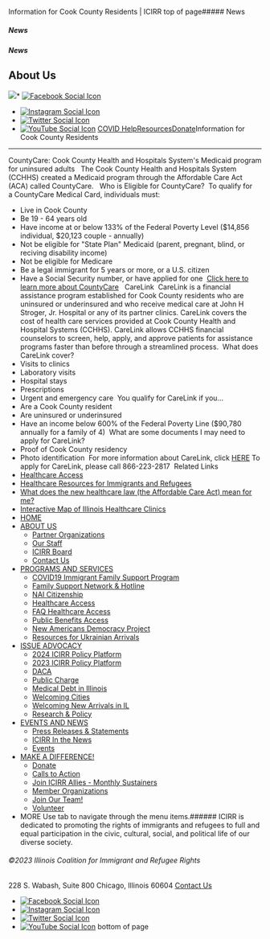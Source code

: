 
Information for Cook County Residents | ICIRR
top of page##### News
##### News
##### News
About Us
--------
[![](https://static.wixstatic.com/media/aec63a_8815cbc55c30492bb7f74e734e7d1815~mv2.png/v1/crop/x_0,y_2,w_600,h_131/fill/w_460,h_96,al_c,q_85,usm_0.66_1.00_0.01,enc_auto/aec63a_8815cbc55c30492bb7f74e734e7d1815~mv2.png)](https://www.icirr.org)* [![Facebook Social Icon]()](http://www.facebook.com/ICIRR)
* [![Instagram Social Icon]()](https://www.instagram.com/ICIRR_IL/)
* [![Twitter Social Icon]()](https://twitter.com/icirr?lang=en)
* [![YouTube Social  Icon]()](https://www.youtube.com/user/icirr)
[COVID Help](https://www.icirr.org/covid-19-resource-guide)[Resources](https://www.icirr.org/resources)[Donate](https://illinoiscoalitionforimmigrantandrefugeerights-bloom.kindful.com/?campaign=1242232)Information for Cook County Residents
-------------------------------------
CountyCare: Cook County Health and Hospitals System's Medicaid program for uninsured adults 
​
The Cook County Health and Hospitals System (CCHHS) created a Medicaid program through the Affordable Care Act (ACA) called CountyCare. 
​
Who is Eligible for CountyCare?
​
To qualify for a CountyCare Medical Card, individuals must:
* Live in Cook County
* Be 19 - 64 years old
* Have income at or below 133% of the Federal Poverty Level ($14,856 individual, $20,123 couple - annually)
* Not be eligible for "State Plan" Medicaid (parent, pregnant, blind, or reciving disability income)
* Not be eligible for Medicare
* Be a legal immigrant for 5 years or more, or a U.S. citizen
* Have a Social Security number, or have applied for one
​
[Click here to learn more about CountyCare](http://www.countycare.com/)
 
CareLink
​
CareLink is a financial assistance program established for Cook County residents who are uninsured or underinsured and who receive medical care at John H Stroger, Jr. Hospital or any of its partner clinics. CareLink covers the cost of health care services provided at Cook County Health and Hospital Systems (CCHHS). CareLink allows CCHHS financial counselors to screen, help, apply, and approve patients for assistance programs faster than before through a streamlined process.
​
What does CareLink cover?
​
* Visits to clinics
* Laboratory visits
* Hospital stays
* Prescriptions
* Urgent and emergency care
​
You qualify for CareLink if you...
​
* Are a Cook County resident
* Are uninsured or underinsured
* Have an income below 600% of the Federal Poverty Line ($90,780 annually for a family of 4)
​
What are some documents I may need to apply for CareLink?
​
* Proof of Cook County residency
* Photo identification
​
For more information about CareLink, click [HERE](https://cookcountyhealth.org/patients-visitors/billing-insurance/)
To apply for CareLink, please call 866-223-2817
​
Related Links
 
* [Healthcare Access](https://www.icirr.org/healthcare-access)
​
* [Healthcare Resources for Immigrants and Refugees](https://www.icirr.org/healthcareresources-for-immigrants)
​
* [What does the new healthcare law (the Affordable Care Act) mean for me?](https://www.icirr.org/what-does-the-aca-mean-for-me)
​
* [Interactive Map of Illinois Healthcare Clinics](https://www.icirr.org/healthcare-resources-inter-map)
​
* [HOME](https://www.icirr.org)
* [ABOUT US](https://www.icirr.org/about)
	+ [Partner Organizations](https://www.icirr.org/partner-organizations)
	+ [Our Staff](https://www.icirr.org/our-staff)
	+ [ICIRR Board](https://www.icirr.org/icirr-board)
	+ [Contact Us](https://www.icirr.org/contact)
* [PROGRAMS AND SERVICES](https://www.icirr.org/programs-and-services)
	+ [COVID19 Immigrant Family Support Program](https://www.icirr.org/covidil)
	+ [Family Support Network & Hotline](https://www.icirr.org/fsn)
	+ [NAI Citizenship](https://www.icirr.org/nai)
	+ [Healthcare Access](https://www.icirr.org/healthcare-access)
	+ [FAQ Healthcare Access](https://www.icirr.org/healthcare-faq)
	+ [Public Benefits Access](https://www.icirr.org/public-benefits-access)
	+ [New Americans Democracy Project](https://www.icirr.org/new-americans-democracy-project)
	+ [Resources for Ukrainian Arrivals](https://www.icirr.org/ukrainian-arrivals)
* [ISSUE ADVOCACY](https://www.icirr.org/issue-advocacy)
	+ [2024 ICIRR Policy Platform](https://www.icirr.org/2024-platform)
	+ [2023 ICIRR Policy Platform](https://www.icirr.org/2023-platform)
	+ [DACA](https://www.icirr.org/daca)
	+ [Public Charge](https://www.icirr.org/publiccharge)
	+ [Medical Debt in Illinois](https://www.icirr.org/ilmedicaldebt)
	+ [Welcoming Cities](https://www.icirr.org/welcoming-cities)
	+ [Welcoming New Arrivals in IL](https://www.icirr.org/newarrivals)
	+ [Research & Policy](https://www.icirr.org/research-and-policy)
* [EVENTS AND NEWS](https://www.icirr.org/events-and-news-1)
	+ [Press Releases & Statements](https://www.icirr.org/press)
	+ [ICIRR In the News](https://www.icirr.org/news)
	+ [Events](https://www.icirr.org/event)
* [MAKE A DIFFERENCE!](https://www.icirr.org/make-a-difference)
	+ [Donate](https://illinoiscoalitionforimmigrantandrefugeerights-bloom.kindful.com/)
	+ [Calls to Action](https://www.icirr.org/calls-to-action)
	+ [Join ICIRR Allies - Monthly Sustainers](https://illinoiscoalitionforimmigrantandrefugeerights-bloom.kindful.com/?campaign=1258485)
	+ [Member Organizations](https://www.icirr.org/become-a-member-organization)
	+ [Join Our Team!](https://www.icirr.org/join-our-team)
	+ [Volunteer](https://www.icirr.org/volunteer)
* MORE
Use tab to navigate through the menu items.###### ICIRR is dedicated to promoting the rights of immigrants and refugees to full and equal participation in the civic, cultural, social, and political life of our diverse society.
###### ©2023 Illinois Coalition for Immigrant and Refugee Rights
228 S. Wabash, Suite 800
Chicago, Illinois 60604
[Contact Us](https://www.icirr.org/contact)
* [![Facebook Social Icon]()](http://www.facebook.com/ICIRR)
* [![Instagram Social Icon]()](https://www.instagram.com/ICIRR_IL/)
* [![Twitter Social Icon]()](https://twitter.com/icirr?lang=en)
* [![YouTube Social  Icon]()](https://www.youtube.com/user/icirr)
bottom of page

